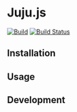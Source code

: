 Juju.js
========================================

[![Build](https://img.shields.io/travis-ci/ChrisMacNaughton/juju.js/master.svg)](https://travis-ci.org/ChrisMacNaughton/juju.js)
[![Build Status](https://saucelabs.com/browser-matrix/Icey.svg)](https://saucelabs.com/u/Icey)

## Installation

## Usage

## Development
